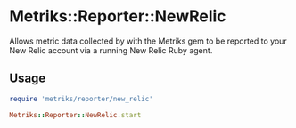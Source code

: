 # Metriks::Reporter::NewRelic

Allows metric data collected by with the Metriks gem to be reported to your New Relic account via a running New Relic Ruby agent.

## Usage

```ruby
require 'metriks/reporter/new_relic'

Metriks::Reporter::NewRelic.start
```
